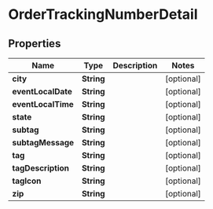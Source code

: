 
# OrderTrackingNumberDetail

## Properties
Name | Type | Description | Notes
------------ | ------------- | ------------- | -------------
**city** | **String** |  |  [optional]
**eventLocalDate** | **String** |  |  [optional]
**eventLocalTime** | **String** |  |  [optional]
**state** | **String** |  |  [optional]
**subtag** | **String** |  |  [optional]
**subtagMessage** | **String** |  |  [optional]
**tag** | **String** |  |  [optional]
**tagDescription** | **String** |  |  [optional]
**tagIcon** | **String** |  |  [optional]
**zip** | **String** |  |  [optional]



